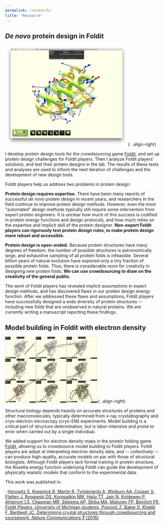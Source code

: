 ```yaml
---
permalink: /research/
title: "Research"
---
```


## _De novo_ protein design in Foldit

![Foldit design](/images/foldit-design-screenshot-small.png){: .align-right}

I develop protein design tools for the crowdsourcing game [Foldit](https://fold.it), and set up protein design challenges for Foldit players. Then I analyze Foldit players' solutions, and test their protein designs in the lab. The results of these tests and analyses are used to inform the next iteration of challenges and the development of new design tools. 

Foldit players help us address two problems in protein design:

**Protein design requires expertise.** There have been many reports of successful _de novo_ protein design in recent years, and researchers in the field continue to improve protein design methods. However, even the most "automated" design methods typically still require some intervention from expert protein engineers. It is unclear how much of this success is codified in protein energy functions and design protocols, and how much relies on the expertise and implicit skill of the protein designer. **Non-expert Foldit players can rigorously test protein design rules, to make protein design more robust and accessible.**

**Protein design is open-ended.** Because protein structures have many degrees of freedom, the number of possible structures is astronomically large, and exhaustive sampling of all protein folds is infeasible. Several billion years of natural evolution have explored only a tiny fraction of possible protein folds. Thus, there is considerable room for creativity in designing new protein folds. **We can use crowdsourcing to draw on the creativity of the general public.**

The work of Foldit players has revealed implicit assumptions in expert design methods, and has discovered flaws in our protein design energy function. After we addressed these flaws and assumptions, Foldit players have successfully designed a wide diversity of protein structures -- including new folds that are unobserved in natural proteins. We are currently writing a manuscript reporting these findings.


## Model building in Foldit with electron density

![](/images/pubthumb-2016-09-16.png){: .align-right}

Structural biology depends heavily on accurate structures of proteins and other macromolecules, typically determined from x-ray crystallography and cryo-electron microscopy (cryo-EM) experiments. Model building is a critical part of structure determination, but is labor-intensive and prone to error when carried out by a single individual. 

We added support for electron density maps in the protein folding game [Foldit](https://fold.it), allowing us to crowdsource model building to Foldit players. Foldit players are adept at interpreting electron density data, and -- collectively -- can produce high-quality, accurate models on par with those of structural biologists. Although Foldit players lack formal training in protein structure, the Rosetta energy function underlying Foldit can guide the development of physically realistic models that conform to the experimental data.

This work was published in:

:   [Horowitz S, Koepnick B, Martin R, Tymieniecki A, Winburn AA, Cooper S, Flatten J, Rogawski DS, Koropatkin NM, Hailu TT, Jain N, Koldewey P, Ahlstrom LS, Chapman MR, Sikkema AP, Skiba MA, Maloney FP, Beinlich FR, Foldit Players, University of Michigan students, Popović Z, Baker D, Khatib F, Bardwell JC. Determining crystal structures through crowdsourcing and coursework. _Nature Communications_ **7** (2016)](https://www.ncbi.nlm.nih.gov/pubmed/27633552)

